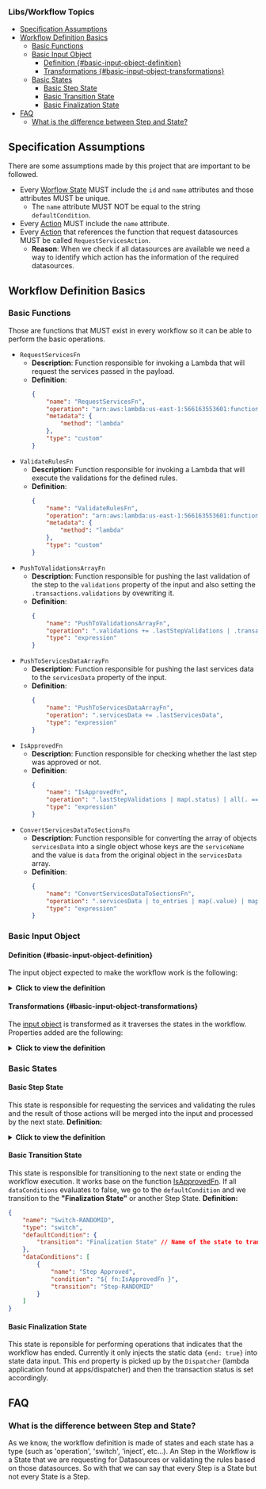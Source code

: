 ### Libs/Workflow Topics

- [Specification Assumptions](#specification-assumptions)
- [Workflow Definition Basics](#workflow-definition-basics)
  - [Basic Functions](#basic-functions)
  - [Basic Input Object](#basic-input-object)
    - [Definition {#basic-input-object-definition}](#definition-basic-input-object-definition)
    - [Transformations {#basic-input-object-transformations}](#transformations-basic-input-object-transformations)
  - [Basic States](#basic-states)
    - [Basic Step State](#basic-step-state)
    - [Basic Transition State](#basic-transition-state)
    - [Basic Finalization State](#basic-finalization-state)
- [FAQ](#faq)
  - [What is the difference between Step and State?](#what-is-the-difference-between-step-and-state)

## Specification Assumptions

There are some assumptions made by this project that are important to be followed.

- Every [Worflow State](https://github.com/serverlessworkflow/specification/blob/main/specification.md#workflow-states) MUST include the `id` and `name` attributes and those attributes MUST be unique.
  - The `name` attribute MUST NOT be equal to the string `defaultCondition`.
- Every [Action](https://github.com/serverlessworkflow/specification/blob/main/specification.md#Action-Definition) MUST include the `name` attribute.
- Every [Action](https://github.com/serverlessworkflow/specification/blob/main/specification.md#Action-Definition) that references the function that request datasources MUST be called `RequestServicesAction`.
  - **Reason**: When we check if all datasources are available we need a way to identify which action has the information of the required datasources.

## Workflow Definition Basics

### Basic Functions

Those are functions that MUST exist in every workflow so it can be able to perform the basic operations.

- `RequestServicesFn`
  - **Description**: Function responsible for invoking a Lambda that will request the services passed in the payload.
  - **Definition**:
    ```json
    {
    	"name": "RequestServicesFn",
    	"operation": "arn:aws:lambda:us-east-1:566163553601:function:newpet-dev-request-services",
    	"metadata": {
    		"method": "lambda"
    	},
    	"type": "custom"
    }
    ```
- `ValidateRulesFn`
  - **Description**: Function responsible for invoking a Lambda that will execute the validations for the defined rules.
  - **Definition**:
    ```json
    {
    	"name": "ValidateRulesFn",
    	"operation": "arn:aws:lambda:us-east-1:566163553601:function:newpet-dev-rules-runtime",
    	"metadata": {
    		"method": "lambda"
    	},
    	"type": "custom"
    }
    ```
- `PushToValidationsArrayFn`
  - **Description**: Function responsible for pushing the last validation of the step to the `validations` property of the input and also setting the `.transactions.validations` by ovewriting it.
  - **Definition**:
    ```json
    {
    	"name": "PushToValidationsArrayFn",
    	"operation": ".validations += .lastStepValidations | .transaction.validations = .validations",
    	"type": "expression"
    }
    ```
- `PushToServicesDataArrayFn`
  - **Description**: Function responsible for pushing the last services data to the `servicesData` property of the input.
  - **Definition**:
    ```json
    {
    	"name": "PushToServicesDataArrayFn",
    	"operation": ".servicesData += .lastServicesData",
    	"type": "expression"
    }
    ```
- `IsApprovedFn`
  - **Description**: Function responsible for checking whether the last step was approved or not.
  - **Definition**:
    ```json
    {
    	"name": "IsApprovedFn",
    	"operation": ".lastStepValidations | map(.status) | all(. == \"APPROVED\")",
    	"type": "expression"
    }
    ```
- `ConvertServicesDataToSectionsFn`
  - **Description**: Function responsible for converting the array of objects `servicesData` into a single object whose keys are the `serviceName` and the value is `data` from the original object in the `servicesData` array.
  - **Definition**:
    ```json
    {
    	"name": "ConvertServicesDataToSectionsFn",
    	"operation": ".servicesData | to_entries | map(.value) | map(.[.serviceName] = .data) | map(delpaths([[\"status\"], [\"data\"], [\"serviceName\"]])) | add",
    	"type": "expression"
    }
    ```

### Basic Input Object

#### Definition {#basic-input-object-definition}

The input object expected to make the workflow work is the following:

<details><summary><strong>Click to view the definition</strong></summary>

```ts
{
  /**
   * Tenant Id associated with the transaction.
   */
  tenantId: string;

  /**
   * Id of the Workflow definition.
   */
  workflowDefinitionId: string;

  /**
   * Transaction populated with all fields available at the database.
   */
  transaction: TransactionLeanDocument;

  /**
   * State that we should start the processing from.
   * This property should not be set if you want to resume suspended workflows.
   */
  startStateName?: string;
}
```

</details>

#### Transformations {#basic-input-object-transformations}

The [input object](#basic-input-object-definition) is transformed as it traverses the states in the workflow. Properties added are the following:

<details><summary><strong>Click to view the definition</strong></summary>

```ts
{
  /**
   * The services data from the last step.
   */
  lastServicesData: Array<{
    /**
     * Status of the service request.
     * Those are HTTP statuses.
     */
    status: number;
    /**
     * Data received for the requested service.
     */
    data: unknown;
    /**
     * Requested service name.
     */
    serviceName: string;
  }>;

  /**
   * All services data received so far.
   */
  servicesData: Array<{
    /**
     * Status of the service request.
     * Those are HTTP statuses.
     */
    status: number;
    /**
     * Data received for the requested service.
     */
    data: unknown;
    /**
     * Requested service name.
     */
    serviceName: string;
  }>

  /**
   * The validations of the last step. This property is important for us
   * to know if the last step was approved or reproved.
   */
  lastStepValidations: Array<{
    ruleName: string;
    ruleId: string;
    status: string; // Validation status (APPROVED or REPROVED)
  }>;

  /**
   * All validations so far in the Workflow.
   */
  validations: Array<{
    ruleName: string;
    ruleId: string;
    status: string; // Validation status (APPROVED or REPROVED)
  }>;

  /**
   * This property indicates whether the workflow has completed or not. If true then
   * the transaction status can be infered from the lastStepValidations.
   */
  end: boolean;
}
```

</details>

### Basic States

#### Basic Step State

This state is responsible for requesting the services and validating the rules
and the result of those actions will be merged into the input and processed by the next state.
**Definition:**

<details><summary><strong>Click to view the definition</strong></summary>

```json
{
	"id": "RANDOMID",
	"name": "Step-RANDOMID",
	"type": "operation",
	"actions": [
		{
			"name": "RequestServicesAction",
			"functionRef": {
				"refName": "RequestServicesFn",
				"arguments": {
					"payload": {
						"transaction": "${ .transaction }",
						"tenantId": "${ .tenantId }",
						"services": [
							{
								"name": "facematch"
							}
						]
					}
				}
			},
			"actionDataFilter": {
				"results": "${ .data }",
				"toStateData": "${ .lastServicesData }"
			}
		},
		{
			"name": "PushToServicesDataArray-RANDOMID",
			"functionRef": {
				"refName": "PushToServicesDataArrayFn"
			}
		},
		{
			"name": "ConvertServicesDataToSections-RANDOMID",
			"functionRef": {
				"refName": "ConvertServicesDataToSectionsFn"
			},
			"actionDataFilter": {
				"toStateData": "${ .transaction.sections }"
			}
		},
		{
			"name": "ValidateRulesAction",
			"functionRef": {
				"refName": "ValidateRulesFn",
				"arguments": {
					"payload": {
						"transaction": "${ .transaction }",
						"rules": [
							{
								"_id": "63ad76b63e8a9325b256bce9",
								"type": "SHARED"
							}
						]
					}
				}
			},
			"actionDataFilter": {
				"toStateData": "${ .lastStepValidations }"
			}
		},
		{
			"name": "PushToValidationArray-RANDOMID",
			"functionRef": {
				"refName": "PushToValidationsArrayFn"
			}
		}
	],
	"transition": "Switch-RANDOMID"
	// If this is the last state, then you can change "transition" for "end": true
}
```

</details>

#### Basic Transition State

This state is responsible for transitioning to the next state or ending the workflow execution. It works base on the function [IsApprovedFn](#basic-functions). If all `dataConditions` evaluates to false, we go
to the `defaultCondition` and we transition to the **"Finalization State"** or another Step State.
**Definition:**

```json
{
	"name": "Switch-RANDOMID",
	"type": "switch",
	"defaultCondition": {
		"transition": "Finalization State" // Name of the state to transition to
	},
	"dataConditions": [
		{
			"name": "Step Approved",
			"condition": "${ fn:IsApprovedFn }",
			"transition": "Step-RANDOMID"
		}
	]
}
```

#### Basic Finalization State

This state is reponsible for performing operations that indicates that the workflow has ended. Currently it only injects the static data `{end: true}` into state data input. This `end` property is picked up by the `Dispatcher` (lambda application found at apps/dispatcher) and then the transaction status is set accordingly.

## FAQ

### What is the difference between Step and State?

As we know, the workflow definition is made of states and each state has a type (such as 'operation', 'switch', 'inject', etc...). An Step in the Workflow is a State that we are requesting for Datasources or validating the rules based on those datasources. So with that we can say that every Step is a State but not every State is a Step.
